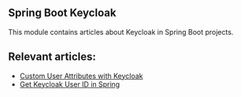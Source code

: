 ## Spring Boot Keycloak

This module contains articles about Keycloak in Spring Boot projects.

## Relevant articles:

- [Custom User Attributes with Keycloak](https://www.baeldung.com/keycloak-custom-user-attributes)
- [Get Keycloak User ID in Spring](https://www.baeldung.com/spring-keycloak-get-user-id)
